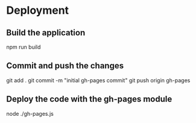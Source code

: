 # Deployment

## Build the application
npm run build

## Commit and push the changes
git add .
git commit -m "initial gh-pages commit"
git push origin gh-pages

## Deploy the code with the gh-pages module
node ./gh-pages.js